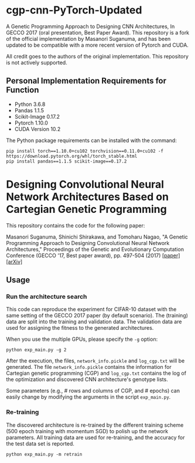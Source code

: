 # cgp-cnn-PyTorch-Updated
A Genetic Programming Approach to Designing CNN Architectures, In GECCO 2017 (oral presentation, Best Paper Award).
This repository is a fork of the official implementation by Masanori Suganuma, and has been updated to be compatible with a more recent version of Pytorch and CUDA.

All credit goes to the authors of the original implementation. This repository is not actively supported.

## Personal Implementation Requirements for Function
* Python 3.6.8
* Pandas 1.1.5
* Scikit-Image 0.17.2
* Pytorch 1.10.0
* CUDA Version 10.2

The Python package requirements can be installed with the command:
```shell
pip install torch==1.10.0+cu102 torchvision==0.11.0+cu102 -f https://download.pytorch.org/whl/torch_stable.html
pip install pandas==1.1.5 scikit-image==0.17.2
```

# Designing Convolutional Neural Network Architectures Based on Cartegian Genetic Programming

This repository contains the code for the following paper:

Masanori Suganuma, Shinichi Shirakawa, and Tomoharu Nagao, "A Genetic Programming Approach to Designing Convolutional Neural Network Architectures," 
Proceedings of the Genetic and Evolutionary Computation Conference (GECCO '17, Best paper award), pp. 497-504 (2017) [[paper]](https://doi.org/10.1145/3071178.3071229) [[arXiv]](https://arxiv.org/abs/1704.00764)

## Usage

### Run the architecture search
This code can reproduce the experiment for CIFAR-10 dataset with the same setting of the GECCO 2017 paper (by default scenario). The (training) data are split into the training and validation data. The validation data are used for assigning the fitness to the generated architectures.

When you use the multiple GPUs, please specify the `-g` option:

```shell
python exp_main.py -g 2
```

After the execution, the files, `network_info.pickle` and `log_cgp.txt` will be generated. The file `network_info.pickle` contains the information for Cartegian genetic programming (CGP) and `log_cgp.txt` contains the log of the optimization and discovered CNN architecture's genotype lists.

Some parameters (e.g., # rows and columns of CGP, and # epochs) can easily change by modifying the arguments in the script `exp_main.py`.

### Re-training

The discovered architecture is re-trained by the different training scheme (500 epoch training with momentum SGD) to polish up the network parameters. All training data are used for re-training, and the accuracy for the test data set is reported.

```shell
python exp_main.py -m retrain
```
